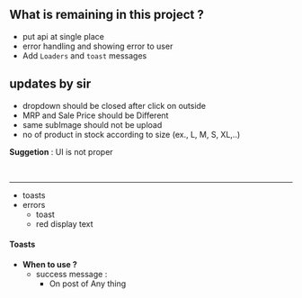 ## What is remaining in this project ?

- put api at single place
- error handling and showing error to user
- Add `Loaders` and `toast` messages


## updates by sir
- dropdown should be closed after click on outside
- MRP and Sale Price should be Different
- same subImage should not be upload
- no of product in stock according to size (ex., L, M, S, XL,..)

**Suggetion** : UI is not proper

<br>

-----------

- toasts
- errors
    + toast
    + red display text 

#### Toasts
- **When to use ?**
    + success message :
        - On post of Any thing